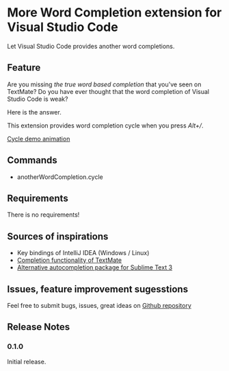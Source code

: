 # More Word Completion extension for Visual Studio Code

Let Visual Studio Code provides another word completions.

## Feature

Are you missing *the true word based completion* that you've seen on TextMate?
Do you have ever thought that the word completion of Visual Studio Code is weak?

Here is the answer.

This extension provides word completion cycle when you press *Alt+/*.

[Cycle demo animation](images/cycle.gif)

## Commands
- anotherWordCompletion.cycle

## Requirements

There is no requirements!

## Sources of inspirations
- Key bindings of IntelliJ IDEA (Windows / Linux)
- [Completion functionality of TextMate](http://manual.macromates.com/en/working_with_text#completion)
- [Alternative autocompletion package for Sublime Text 3](https://github.com/atombender/sublime_text_alternative_autocompletion)

## Issues, feature improvement sugesstions
Feel free to submit bugs, issues, great ideas on [Github repository](https://github.com/getogrand/another-word-completion/issues)

## Release Notes

### 0.1.0

Initial release.
